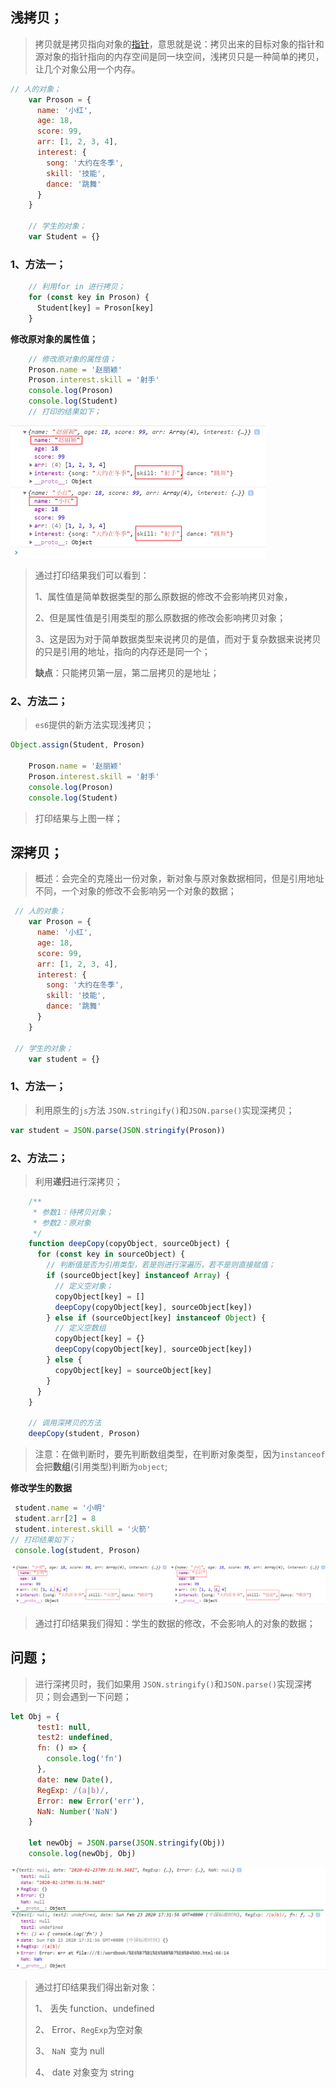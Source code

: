## 浅拷贝；

>  拷贝就是拷贝指向对象的[指针](https://baike.baidu.com/item/指针/2878304)，意思就是说：拷贝出来的目标对象的指针和源对象的指针指向的内存空间是同一块空间，浅拷贝只是一种简单的拷贝，让几个对象公用一个内存。

```js
// 人的对象；
    var Proson = {
      name: '小红',
      age: 18,
      score: 99,
      arr: [1, 2, 3, 4],
      interest: {
        song: '大约在冬季',
        skill: '技能',
        dance: '跳舞'
      }
    }

    // 学生的对象；
    var Student = {}
```

### 1、方法一；

```js
    // 利用for in 进行拷贝；
    for (const key in Proson) {
      Student[key] = Proson[key]
    }
```

**修改原对象的属性值；**

```js
	// 修改原对象的属性值；
    Proson.name = '赵丽颖'
    Proson.interest.skill = '射手'
 	console.log(Proson)
    console.log(Student)
	// 打印的结果如下；
```

<img src="assets/1581859040922.png" alt="1581859040922" style="zoom:50%;" />

> 通过打印结果我们可以看到：
>
> 1、属性值是简单数据类型的那么原数据的修改不会影响拷贝对象，
>
> 2、但是属性值是引用类型的那么原数据的修改会影响拷贝对象；
>
> 3、这是因为对于简单数据类型来说拷贝的是值，而对于复杂数据来说拷贝的只是引用的地址，指向的内存还是同一个；
>
> **缺点**：只能拷贝第一层，第二层拷贝的是地址；

### 2、方法二；

> `es6`提供的新方法实现浅拷贝；

```js
Object.assign(Student, Proson)

    Proson.name = '赵丽颖'
    Proson.interest.skill = '射手'
    console.log(Proson)
    console.log(Student)
```

> 打印结果与上图一样；

## 深拷贝；

> 概述：会完全的克隆出一份对象，新对象与原对象数据相同，但是引用地址不同，一个对象的修改不会影响另一个对象的数据；

```js
 // 人的对象；
    var Proson = {
      name: '小红',
      age: 18,
      score: 99,
      arr: [1, 2, 3, 4],
      interest: {
        song: '大约在冬季',
        skill: '技能',
        dance: '跳舞'
      }
    }

 // 学生的对象；
    var student = {}
```

### 1、方法一；

> 利用原生的`js`方法 `JSON.stringify()`和`JSON.parse()`实现深拷贝；

```js
var student = JSON.parse(JSON.stringify(Proson))
```

### 2、方法二；

> 利用**递归**进行深拷贝；

```js
    /**
     * 参数1：待拷贝对象；
     * 参数2：原对象
     */
    function deepCopy(copyObject, sourceObject) {
      for (const key in sourceObject) {
        // 判断值是否为引用类型，若是则进行深遍历，若不是则直接赋值；
        if (sourceObject[key] instanceof Array) {
          // 定义空对象；
          copyObject[key] = []
          deepCopy(copyObject[key], sourceObject[key])
        } else if (sourceObject[key] instanceof Object) {
          // 定义空数组
          copyObject[key] = {}
          deepCopy(copyObject[key], sourceObject[key])
        } else {
          copyObject[key] = sourceObject[key]
        }
      }
    }

    // 调用深拷贝的方法
    deepCopy(student, Proson)
```

> 注意：在做判断时，要先判断数组类型，在判断对象类型，因为`instanceof`会把**数组**(引用类型)判断为`object`;

**修改学生的数据**

```js
 student.name = '小明'
 student.arr[2] = 8
 student.interest.skill = '火箭'
// 打印结果如下；
 console.log(student, Proson)
```

![1582449852808](assets/1582449852808.png)

> 通过打印结果我们得知：学生的数据的修改，不会影响人的对象的数据；

## 问题；

> 进行深拷贝时，我们如果用 `JSON.stringify()`和`JSON.parse()`实现深拷贝；则会遇到一下问题；

```js
let Obj = {
      test1: null,
      test2: undefined,
      fn: () => {
        console.log('fn')
      },
      date: new Date(),
      RegExp: /(a|b)/,
      Error: new Error('err'),
      NaN: Number('NaN')
    }

    let newObj = JSON.parse(JSON.stringify(Obj))
    console.log(newObj, Obj)
```

![1582450576713](assets/1582450576713.png)

> 通过打印结果我们得出新对象：
>
> 1、 丢失 function、undefined 
>
> 2、 Error、`RegExp`为空对象 
>
> 3、 `NaN `变为 null
>
> 4、 date 对象变为 string 